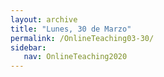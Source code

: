 ```yaml
---
layout: archive
title: "Lunes, 30 de Marzo"
permalink: /OnlineTeaching03-30/
sidebar:
   nav: OnlineTeaching2020
---
```

